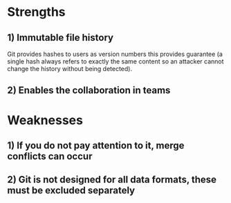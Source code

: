 # Strengths
## 1) Immutable file history
 Git provides hashes to users as version numbers this provides guarantee (a single hash always refers to exactly the same content so an attacker cannot change the history without being detected).
## 2) Enables the collaboration in teams 
# Weaknesses
## 1) If you do not pay attention to it, merge conflicts can occur 
## 2) Git is not designed for all data formats, these must be excluded separately 